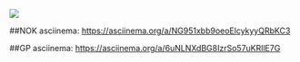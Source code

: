 <a href="https://codeclimate.com/github/kepchek/CCTask1/maintainability"><img src="https://api.codeclimate.com/v1/badges/ac49a5ef726404ec8ab8/maintainability" /></a>

##NOK asciinema: https://asciinema.org/a/NG951xbb9oeoElcykyyQRbKC3

##GP asciinema: https://asciinema.org/a/6uNLNXdBG8IzrSo57uKRllE7G
